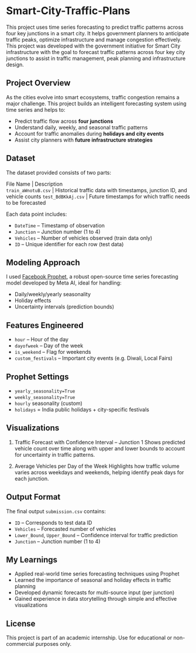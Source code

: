 # Smart-City-Traffic-Plans
This project uses time series forecasting to predict traffic patterns across four key junctions in a smart city. It helps government planners to anticipate traffic peaks, optimize infrastructure and manage congestion effectively.
This project was developed with the government initiative for Smart City infrastructure with the goal to forecast traffic patterns across four key city junctions to assist in traffic management, peak planning and infrastructure design.

## Project Overview
As the cities evolve into smart ecosystems, traffic congestion remains a major challenge. 
This project builds an intelligent forecasting system using time series and helps to:
- Predict traffic flow across **four junctions**
- Understand daily, weekly, and seasonal traffic patterns
- Account for traffic anomalies during **holidays and city events**
- Assist city planners with **future infrastructure strategies**

## Dataset
The dataset provided consists of two parts:

  File Name             | Description                                        
 `train_aWnotuB.csv`   | Historical traffic data with timestamps, junction ID, and vehicle counts 
 `test_BdBKkAj.csv`    | Future timestamps for which traffic needs to be forecasted 

Each data point includes:
- `DateTime` – Timestamp of observation
- `Junction` – Junction number (1 to 4)
- `Vehicles` – Number of vehicles observed (train data only)
- `ID` – Unique identifier for each row (test data)

## Modeling Approach
I used [Facebook Prophet](https://facebook.github.io/prophet/), a robust open-source time series forecasting model developed by Meta AI, ideal for handling:
- Daily/weekly/yearly seasonality
- Holiday effects
- Uncertainty intervals (prediction bounds)

## Features Engineered
- `hour` – Hour of the day
- `dayofweek` – Day of the week
- `is_weekend` – Flag for weekends
- `custom_festivals` – Important city events (e.g. Diwali, Local Fairs)

## Prophet Settings
- `yearly_seasonality=True`
- `weekly_seasonality=True`
- `hourly` seasonality (custom)
- `holidays` = India public holidays + city-specific festivals

## Visualizations
1) Traffic Forecast with Confidence Interval – Junction 1
Shows predicted vehicle count over time along with upper and lower bounds to account for uncertainty in traffic patterns.

2) Average Vehicles per Day of the Week
Highlights how traffic volume varies across weekdays and weekends, helping identify peak days for each junction.

## Output Format
The final output `submission.csv` contains:
- `ID` – Corresponds to test data ID
- `Vehicles` – Forecasted number of vehicles
- `Lower_Bound`, `Upper_Bound` – Confidence interval for traffic prediction
- `Junction` – Junction number (1 to 4)

## My Learnings
- Applied real-world time series forecasting techniques using Prophet
- Learned the importance of seasonal and holiday effects in traffic planning
- Developed dynamic forecasts for multi-source input (per junction)
- Gained experience in data storytelling through simple and effective visualizations

## License
This project is part of an academic internship. Use for educational or non-commercial purposes only.
